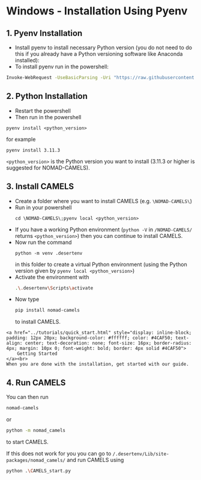 # Windows - Installation Using Pyenv

## 1. Pyenv Installation

- Install pyenv to install necessary Python version (you do not need to do this if you already have a Python versioning software like Anaconda installed):
- To install pyenv run in the powershell:
```bash
Invoke-WebRequest -UseBasicParsing -Uri "https://raw.githubusercontent.com/pyenv-win/pyenv-win/master/pyenv-win/install-pyenv-win.ps1" -OutFile "./install-pyenv-win.ps1"; &"./install-pyenv-win.ps1"
```
## 2. Python Installation
- Restart the powershell
- Then run in the powershell 
```
pyenv install <python_version>
``` 
for example 
```
pyenv install 3.11.3
```
`<python_version>` is the Python version you want to install (3.11.3 or higher is suggested for NOMAD-CAMELS).
## 3. Install CAMELS
- Create a folder where you want to install CAMELS (e.g. `\NOMAD-CAMELS\`)
- Run in your powershell 
  ```
  cd \NOMAD-CAMELS\;pyenv local <python_version>
  ```
- If you have a working Python environment (`python -V` in `/NOMAD-CAMELS/` returns `<python_version>`) then you can continue to install CAMELS.
- Now  run the command 
  ```
  python -m venv .desertenv
  ``` 
  in this folder to create a virtual Python environment (using the Python version given by `pyenv local <python_version>`)
- Activate the environment with 
   ```bash
  .\.desertenv\Scripts\activate
  ```
- Now type
  ```bash
  pip install nomad-camels 
  ```
   to install CAMELS.



```{note}
<a href="../tutorials/quick_start.html" style="display: inline-block; padding: 12px 20px; background-color: #ffffff; color: #4CAF50; text-align: center; text-decoration: none; font-size: 16px; border-radius: 4px; margin: 10px 0; font-weight: bold; border: 4px solid #4CAF50">
    Getting Started
</a><br>
When you are done with the installation, get started with our guide. 
```


## 4. Run CAMELS

You can then run 

```bash
nomad-camels
```

 or  

```bash
python -m nomad_camels
```

to start CAMELS.

If this does not work for you you can go to `/.desertenv/Lib/site-packages/nomad_camels/` and run CAMELS using

```bash
python .\CAMELS_start.py
```
